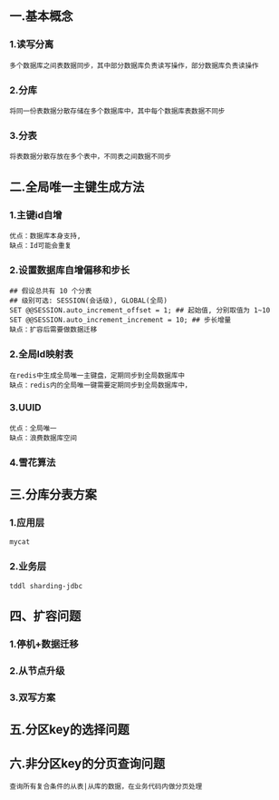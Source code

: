 ## 一.基本概念
### 1.读写分离
```
多个数据库之间表数据同步，其中部分数据库负责读写操作，部分数据库负责读操作
```
### 2.分库
```
将同一份表数据分散存储在多个数据库中，其中每个数据库表数据不同步
```
### 3.分表
```
将表数据分散存放在多个表中，不同表之间数据不同步
```

## 二.全局唯一主键生成方法
### 1.主键id自增
````
优点：数据库本身支持,
缺点：Id可能会重复
````

### 2.设置数据库自增偏移和步长
```
## 假设总共有 10 个分表
## 级别可选: SESSION(会话级), GLOBAL(全局)
SET @@SESSION.auto_increment_offset = 1; ## 起始值, 分别取值为 1~10
SET @@SESSION.auto_increment_increment = 10; ## 步长增量
缺点：扩容后需要做数据迁移
```

### 2.全局Id映射表
```
在redis中生成全局唯一主键盘，定期同步到全局数据库中
缺点：redis内的全局唯一键需要定期同步到全局数据库中，
````
### 3.UUID
```
优点：全局唯一
缺点：浪费数据库空间
```

### 4.雪花算法



## 三.分库分表方案
### 1.应用层
```
mycat
```
### 2.业务层
```
tddl sharding-jdbc
```

## 四、扩容问题
### 1.停机+数据迁移
### 2.从节点升级
### 3.双写方案

## 五.分区key的选择问题

## 六.非分区key的分页查询问题
```
查询所有复合条件的从表|从库的数据，在业务代码内做分页处理
```